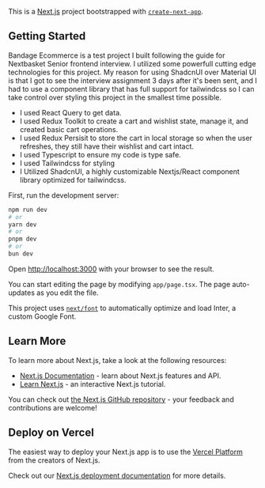 This is a [Next.js](https://nextjs.org/) project bootstrapped with [`create-next-app`](https://github.com/vercel/next.js/tree/canary/packages/create-next-app).

## Getting Started

Bandage Ecommerce is a test project I built following the guide for Nextbasket Senior frontend interview. I utilized some powerfull cutting edge technologies for this project. My reason for using ShadcnUI over Material UI is that I got to see the interview assignment 3 days after it's been sent, and I had to use a component library that has full support for tailwindcss so I can take control over styling this project in the smallest time possible.

- I used React Query to get data.
- I used Redux Toolkit to create a cart and wishlist state, manage it, and created basic cart operations.
- I used Redux Persisit to store the cart in local storage so when the user refreshes, they still have their wishlist and cart intact.
- I used Typescript to ensure my code is type safe.
- I used Tailwindcss for styling
- I Utilized ShadcnUI, a highly customizable Nextjs/React component library optimized for tailwindcss. 

First, run the development server:

```bash
npm run dev
# or
yarn dev
# or
pnpm dev
# or
bun dev
```

Open [http://localhost:3000](http://localhost:3000) with your browser to see the result.

You can start editing the page by modifying `app/page.tsx`. The page auto-updates as you edit the file.

This project uses [`next/font`](https://nextjs.org/docs/basic-features/font-optimization) to automatically optimize and load Inter, a custom Google Font.

## Learn More

To learn more about Next.js, take a look at the following resources:

- [Next.js Documentation](https://nextjs.org/docs) - learn about Next.js features and API.
- [Learn Next.js](https://nextjs.org/learn) - an interactive Next.js tutorial.

You can check out [the Next.js GitHub repository](https://github.com/vercel/next.js/) - your feedback and contributions are welcome!

## Deploy on Vercel

The easiest way to deploy your Next.js app is to use the [Vercel Platform](https://vercel.com/new?utm_medium=default-template&filter=next.js&utm_source=create-next-app&utm_campaign=create-next-app-readme) from the creators of Next.js.

Check out our [Next.js deployment documentation](https://nextjs.org/docs/deployment) for more details.
